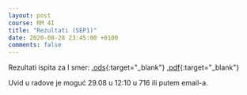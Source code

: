 ```yaml
---
layout: post
course: RM 4I
title: "Rezultati (SEP1)"
date: 2020-08-28 23:45:00 +0100
comments: false
---
```


Rezultati ispita za I smer: 
[.ods](/courses/rm/results/2019_2020_I/RM_4I_SEP1_2019_2020.ods){:target="_blank"}
[.pdf](/courses/rm/results/2019_2020_I/RM_4I_SEP1_2019_2020.pdf){:target="_blank"}

Uvid u radove je moguć 29.08 u 12:10 u 716 ili putem email-a.
